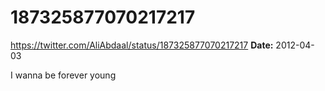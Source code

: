# 187325877070217217
https://twitter.com/AliAbdaal/status/187325877070217217
**Date:** 2012-04-03

I wanna be forever young
